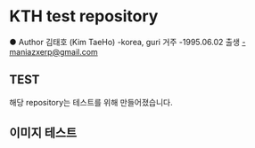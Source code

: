 # KTH test repository 
● Author 김태호 (Kim TaeHo)
 -korea, guri 거주
 -1995.06.02 출생
 -maniazxerp@gmail.com
## TEST
해당 repository는 테스트를 위해 만들어졌습니다. 
## 이미지 테스트
